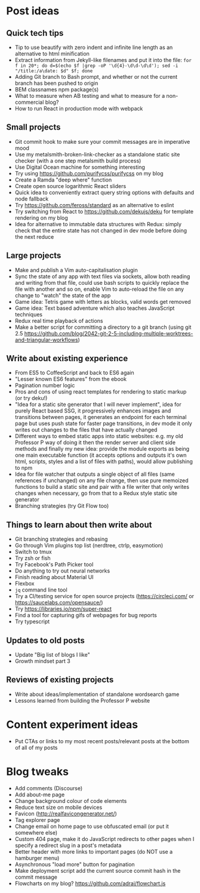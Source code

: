 # Post ideas

## Quick tech tips

- Tip to use beautify with zero indent and infinite line length as an alternative to html minification
- Extract information from Jekyll-like filenames and put it into the file: `for f in 20*; do d=$(echo $f |grep -oP '\d{4}-\d\d-\d\d'); sed -i "/title:/a\date: $d" $f; done`
- Adding Git branch to Bash prompt, and whether or not the current branch has been pushed to origin
- BEM classnames npm package(s)
- What to measure when AB testing and what to measure for a non-commercial blog?
- How to run React in production mode with webpack

## Small projects

- Git commit hook to make sure your commit messages are in imperative mood
- Use my metalsmith-broken-link-checker as a standalone static site checker (with a one step metalsmith build process)
- Use Digital Ocean machine for something interesting
- Try using https://github.com/purifycss/purifycss on my blog
- Create a Ramda "deep where" function
- Create open source logarithmic React sliders
- Quick idea to conveniently extract query string options with defaults and node fallback
- Try https://github.com/feross/standard as an alternative to eslint
- Try switching from React to https://github.com/dekujs/deku for template rendering on my blog
- Idea for alternative to immutable data structures with Redux: simply check that the entire state has not changed in dev mode before doing the next reduce

## Large projects

- Make and publish a Vim auto-capitalisation plugin
- Sync the state of any app with text files via sockets, allow both reading and writing from that file, could use bash scripts to quickly replace the file with another and so on, enable Vim to auto-reload the file on any change to "watch" the state of the app
- Game idea: Tetris game with letters as blocks, valid words get removed 
- Game idea: Text based adventure which also teaches JavaScript techniques
- Redux real time playback of actions
- Make a better script for committing a directory to a git branch (using git 2.5 https://github.com/blog/2042-git-2-5-including-multiple-worktrees-and-triangular-workflows)

## Write about existing experience

- From ES5 to CoffeeScript and back to ES6 again
- "Lesser known ES6 features" from the ebook
- Pagination number logic
- Pros and cons of using react templates for rendering to static markup (or try deku!)
- "Idea for a static site generator that I will never implement", idea for purely React based SSG, it progressively enhances images and transitions between pages, it generates an endpoint for each terminal page but uses push state for faster page transitions, in dev mode it only writes out changes to the files that have actually changed
- Different ways to embed static apps into static websites: e.g. my old Professor P way of doing it then the render server and client side methods and finally my new idea: provide the module exports as being one main executable function (it accepts options and outputs it's own html, scripts, styles and a list of files with paths), would allow publishing to npm
- Idea for file watcher that outputs a single object of all files (same references if unchanged) on any file change, then use pure memoized functions to build a static site and pair with a file writer that only writes changes when necessary, go from that to a Redux style static site generator
- Branching strategies (try Git Flow too)

## Things to learn about then write about

- Git branching strategies and rebasing
- Go through Vim plugins top list (nerdtree, ctrlp, easymotion)
- Switch to tmux
- Try zsh or fish
- Try Facebook's Path Picker tool
- Do anything to try out neural networks
- Finish reading about Material UI
- Flexbox
- `jq` command line tool
- Try a CI/testing service for open source projects (https://circleci.com/ or https://saucelabs.com/opensauce/)
- Try https://libraries.io/npm/super-react
- Find a tool for capturing gifs of webpages for bug reports 
- Try typescript

## Updates to old posts

- Update "Big list of blogs I like"
- Growth mindset part 3

## Reviews of existing projects

- Write about ideas/implementation of standalone wordsearch game
- Lessons learned from building the Professor P website

# Content experiment ideas

- Put CTAs or links to my most recent posts/relevant posts at the bottom of all of my posts

# Blog tweaks

- Add comments (Discourse)
- Add about-me page
- Change background colour of code elements
- Reduce text size on mobile devices
- Favicon (http://realfavicongenerator.net/)
- Tag explorer page
- Change email on home page to use obfuscated email (or put it somewhere else)
- Custom 404 page, make it do JavaScript redirects to other pages when I specify a redirect slug in a post's metadata
- Better header with more links to important pages (do NOT use a hamburger menu)
- Asynchronous "load more" button for pagination
- Make deployment script add the current source commit hash in the commit message
- Flowcharts on my blog? https://github.com/adrai/flowchart.js
